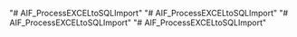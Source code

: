 "# AIF_ProcessEXCELtoSQLImport" 
"# AIF_ProcessEXCELtoSQLImport" 
"# AIF_ProcessEXCELtoSQLImport" 
"# AIF_ProcessEXCELtoSQLImport" 

